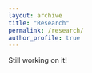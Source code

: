 ```yaml
---
layout: archive
title: "Research"
permalink: /research/
author_profile: true
---
```


Still working on it! 
